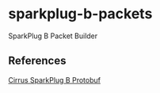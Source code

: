 # sparkplug-b-packets
SparkPlug B Packet Builder

## References
[Cirrus SparkPlug B Protobuf](https://github.com/Cirrus-Link/Sparkplug/tree/main/client_libraries/python)
